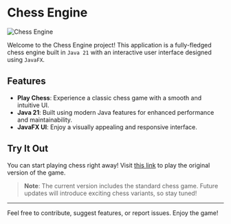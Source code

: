 # Chess Engine

![Chess Engine](https://github.com/user-attachments/assets/69970601-915e-4351-a352-25769fa017a4)

Welcome to the Chess Engine project! This application is a fully-fledged chess engine built in `Java 21` with an interactive user interface designed using `JavaFX`.

## Features
- **Play Chess**: Experience a classic chess game with a smooth and intuitive UI.
- **Java 21**: Built using modern Java features for enhanced performance and maintainability.
- **JavaFX UI**: Enjoy a visually appealing and responsive interface.

## Try It Out
You can start playing chess right away! Visit [this link](https://chess-engine-lk8z.onrender.com) to play the original version of the game.

> **Note**: The current version includes the standard chess game. Future updates will introduce exciting chess variants, so stay tuned!

---

Feel free to contribute, suggest features, or report issues. Enjoy the game!
